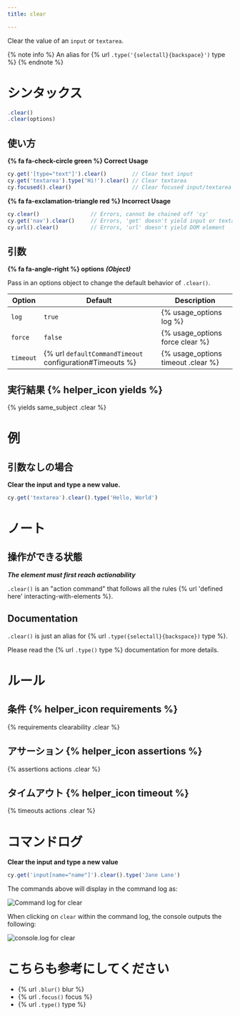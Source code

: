 ```yaml
---
title: clear

---
```


Clear the value of an `input` or `textarea`.

{% note info %}
An alias for {% url `.type('{selectall}{backspace}')` type %}
{% endnote %}

# シンタックス

```javascript
.clear()
.clear(options)
```

## 使い方

**{% fa fa-check-circle green %} Correct Usage**

```javascript
cy.get('[type="text"]').clear()        // Clear text input
cy.get('textarea').type('Hi!').clear() // Clear textarea
cy.focused().clear()                   // Clear focused input/textarea
```

**{% fa fa-exclamation-triangle red %} Incorrect Usage**

```javascript
cy.clear()                // Errors, cannot be chained off 'cy'
cy.get('nav').clear()     // Errors, 'get' doesn't yield input or textarea
cy.url().clear()          // Errors, 'url' doesn't yield DOM element
```

## 引数

**{% fa fa-angle-right %} options**  ***(Object)***

Pass in an options object to change the default behavior of `.clear()`.

Option | Default | Description
--- | --- | ---
`log` | `true` | {% usage_options log %}
`force` | `false` | {% usage_options force clear %}
`timeout` | {% url `defaultCommandTimeout` configuration#Timeouts %} | {% usage_options timeout .clear %}

## 実行結果 {% helper_icon yields %}

{% yields same_subject .clear %}

# 例

## 引数なしの場合

**Clear the input and type a new value.**

```javascript
cy.get('textarea').clear().type('Hello, World')
```

# ノート

## 操作ができる状態

***The element must first reach actionability***

`.clear()` is an "action command" that follows all the rules {% url 'defined here' interacting-with-elements %}.

## Documentation

`.clear()` is just an alias for {% url `.type({selectall}{backspace})` type %}.

Please read the {% url `.type()` type %} documentation for more details.

# ルール

## 条件 {% helper_icon requirements %}

{% requirements clearability .clear %}

## アサーション {% helper_icon assertions %}

{% assertions actions .clear %}

## タイムアウト {% helper_icon timeout %}

{% timeouts actions .clear %}

# コマンドログ

**Clear the input and type a new value**

```javascript
cy.get('input[name="name"]').clear().type('Jane Lane')
```

The commands above will display in the command log as:

![Command log for clear](/img/api/clear/clear-input-in-cypress.png)

When clicking on `clear` within the command log, the console outputs the following:

![console.log for clear](/img/api/clear/one-input-cleared-in-tests.png)

# こちらも参考にしてください

- {% url `.blur()` blur %}
- {% url `.focus()` focus %}
- {% url `.type()` type %}

